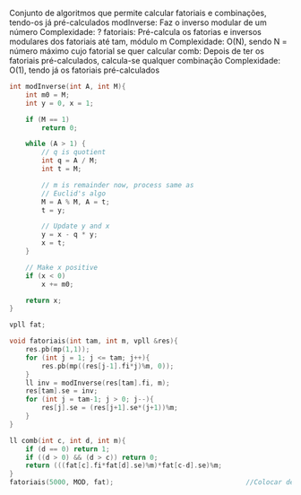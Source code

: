 Conjunto de algoritmos que permite calcular fatoriais e combinações, tendo-os já pré-calculados
    modInverse: Faz o inverso modular de um número
                Complexidade: ?
    fatoriais:  Pré-calcula os fatorias e inversos modulares dos fatoriais até tam, módulo m
                Complexidade: O(N), sendo N = número máximo cujo fatorial se quer calcular
    comb: Depois de ter os fatoriais pré-calculados, calcula-se qualquer combinação 
          Complexidade: O(1), tendo já os fatoriais pré-calculados

```c++
int modInverse(int A, int M){
	int m0 = M;
	int y = 0, x = 1;

	if (M == 1)
		return 0;

	while (A > 1) {
		// q is quotient
		int q = A / M;
		int t = M;

		// m is remainder now, process same as
		// Euclid's algo
		M = A % M, A = t;
		t = y;

		// Update y and x
		y = x - q * y;
		x = t;
	}

	// Make x positive
	if (x < 0)
		x += m0;

	return x;
}

vpll fat;

void fatoriais(int tam, int m, vpll &res){
	res.pb(mp(1,1));
	for (int j = 1; j <= tam; j++){
		res.pb(mp((res[j-1].fi*j)%m, 0));
	}
	ll inv = modInverse(res[tam].fi, m);
	res[tam].se = inv;
	for (int j = tam-1; j > 0; j--){
		res[j].se = (res[j+1].se*(j+1))%m;
	}
}

ll comb(int c, int d, int m){
	if (d == 0) return 1;
	if ((d > 0) && (d > c)) return 0;
	return (((fat[c].fi*fat[d].se)%m)*fat[c-d].se)%m;
}
fatoriais(5000, MOD, fat);                                 //Colocar dentro da main
```
